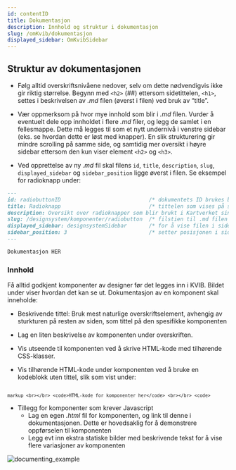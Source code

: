 ```yaml
---
id: contentID
title: Dokumentasjon
description: Innhold og struktur i dokumentasjon
slug: /omKvib/dokumentasjon
displayed_sidebar: OmKvibSidebar
---
```


## Struktur av dokumentasjonen

* Følg alltid overskriftsnivåene nedover, selv om dette nødvendigvis ikke gir riktig størrelse. Begynn med <code><h2\></code> (##) ettersom sidetittelen, <code><h1\></code>, settes i beskrivelsen av _.md_ filen (øverst i filen) ved bruk av “title”.

* Vær oppmerksom på hvor mye innhold som blir i _.md_ filen. Vurder å eventuelt dele opp innholdet i flere _.md_ filer, og legg de samlet i en fellesmappe. Dette må legges til som et nytt undernivå i venstre sidebar (eks. se hvordan dette er løst med knapper).
  En slik strukturering gir mindre scrolling på samme side, og samtidig mer oversikt i høyre sidebar ettersom den kun viser element <code><h2\></code> og <code><h3\></code>.

* Ved opprettelse av ny _.md_ fil skal filens <code>id</code>, <code>title</code>, <code>description</code>, <code>slug</code>, <code>displayed_sidebar</code> og <code>sidebar_position</code> ligge øverst i filen. Se eksempel for radioknapp under:
```markdown title='docs/designsystems/Komponenter/radiobuttons.md'
---
id: radiobuttonID                            /* dokumentets ID brukes blant annet til å legge .md-filen i sidemenyen */
title: Radioknapp                            /* tittelen som vises på siden */
description: Oversikt over radioknapper som blir brukt i Kartverket sine løsninger.
slug: /designsystem/komponenter/radiobutton  /* filstien til .md filen */                  
displayed_sidebar: designsystemSidebar       /* for å vise filen i sidebaren til designsystems */
sidebar_position: 3                          /* setter posisjonen i sidebaren */
---

Dokumentasjon HER
```

### Innhold
<p class="body-text body-text--sml">
Få alltid godkjent komponenter av designer før det legges inn i KVIB. Bildet under viser hvordan det kan se ut. Dokumentasjon av en komponent skal inneholde:

* Beskrivende tittel: Bruk mest naturlige overskriftselement, avhengig av sturkturen på resten av siden, som tittel på den spesifikke komponenten


* Lag en liten beskrivelse av komponenten under overskriften.


* Vis utseende til komponenten ved å skrive HTML-kode med tilhørende CSS-klasser.


* Vis tilhørende HTML-kode under komponenten ved å bruke en kodeblokk uten tittel, slik som vist under: 

<code> ```markup
<br></br>
<code>HTML-kode for komponenter her</code>
<br></br>
<code> ``` </code>
</code> 


  
* Tillegg for komponenter som krever Javascript
  - Lag en egen _.html_ fil for komponenten, og link til denne i dokumentasjonen. Dette er hovedsaklig for å demonstrere oppførselen til komponenten
  - Legg evt inn ekstra statiske bilder med beskrivende tekst for å vise flere variasjoner av komponenten

</p>

![documenting_example](/img/image_docs/documenting_example.PNG 'Eksempel: Statisk bilde av grønn primærknapp')